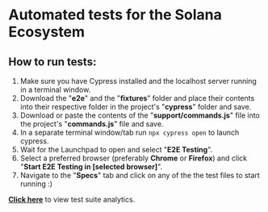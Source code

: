 # Automated tests for the Solana Ecosystem

## How to run tests:

1. Make sure you have Cypress installed and the localhost server running in a terminal window.
2. Download the "**e2e**" and the "**fixtures**" folder and place their contents into their respective folder in the project's "**cypress**" folder and save.
3. Download or paste the contents of the "**support/commands.js**" file into the project's "**commands.js**" file and save.
4. In a separate terminal window/tab run `npx cypress open` to launch cypress.
5. Wait for the Launchpad to open and select "**E2E Testing**".
6. Select a preferred browser (preferably **Chrome** or **Firefox**) and click "**Start E2E Testing in [selected browser]**".
7. Navigate to the "**Specs**" tab and click on any of the the test files to start running :)

**[Click here](https://dashboard.cypress.io/invitation/abc0ae3b-cdab-46c7-9fb2-c5f6a7874741)** to view test suite analytics.
